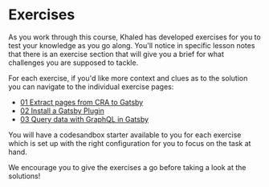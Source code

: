 # Exercises

As you work through this course, Khaled has developed exercises for you to test your knowledge as you go along. You'll notice in specific lesson notes that there is an exercise section that will give you a brief for what challenges you are supposed to tackle.

For each exercise, if you'd like more context and clues as to the solution you can navigate to the individual exercise pages:

- [01 Extract pages from CRA to Gatsby](01-extract-pages-from-CRA-to-gatsby.md)
- [02 Install a Gatsby Plugin](02-install-a-plugin.md)
- [03 Query data with GraphQL in Gatsby](03-query-data.md)

You will have a codesandbox starter available to you for each exercise which is set up with the right configuration for you to focus on the task at hand.

We encourage you to give the exercises a go before taking a look at the solutions!